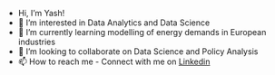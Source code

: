 - Hi, I’m Yash!
- 🦖 I’m interested in Data Analytics and Data Science
- 🍎 I’m currently learning modelling of energy demands in European industries
- 🦡 I’m looking to collaborate on Data Science and Policy Analysis
- 📫 How to reach me - Connect with me on [Linkedin](linkedin.com/in/yashdubey13298/)

<!---
yashdubey132/yashdubey132 is a ✨ special ✨ repository because its `README.md` (this file) appears on your GitHub profile.
You can click the Preview link to take a look at your changes.
--->
